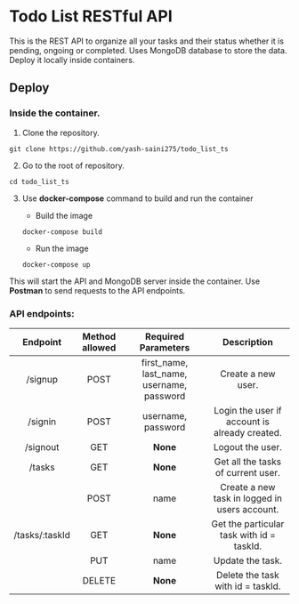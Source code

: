 # Todo List RESTful API
This is the REST API to organize all your tasks and their status whether it is pending, ongoing or completed. Uses MongoDB database to store the data. Deploy it locally inside containers.

## Deploy
### Inside the container.

1. Clone the repository.
```
git clone https://github.com/yash-saini275/todo_list_ts
```

2. Go to the root of repository.
```
cd todo_list_ts
```

3. Use **docker-compose** command to build and run the container
    * Build the image
    ```
    docker-compose build
    ```

    * Run the image
    ```
    docker-compose up
    ```

This will start the API and MongoDB server inside the container. Use **Postman** to send requests to the API endpoints.

### API endpoints:
| Endpoint   | Method allowed     | Required Parameters | Description         |
|:----------:|:------------------:|:-------------------:|:-------------------:|
| /signup    | POST               | first_name, last_name, username, password | Create a new user. |
| /signin    | POST               | username, password  | Login the user if account is already created. |
| /signout   | GET                | **None**            | Logout the user. |
| /tasks     | GET                | **None**            | Get all the tasks of current user. |
|            | POST               | name                | Create a new task in logged in users account. |
| /tasks/:taskId | GET            | **None**            | Get the particular task with id = taskId. |
|            | PUT                | name                | Update the task. |
|            | DELETE             | **None**            | Delete the task with id = taskId. |


